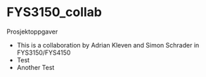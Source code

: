 # FYS3150_collab
Prosjektoppgaver
- This is a collaboration by Adrian Kleven and Simon Schrader in FYS3150/FYS4150
- Test
- Another Test
